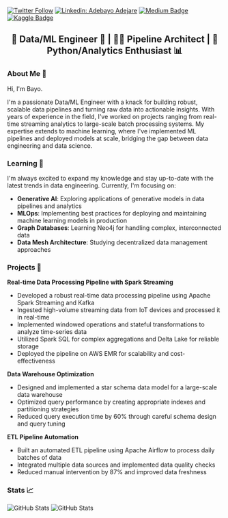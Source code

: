 [![Twitter Follow](https://img.shields.io/twitter/follow/bayoadejare?label=Twitter)](https://twitter.com/bayoadejare)
[![Linkedin: Adebayo Adejare](https://img.shields.io/badge/-LinkedIn-blue?style=flat-square&logo=Linkedin&logoColor=white&link=https://www.linkedin.com/in/bayo-adejare/)](https://www.linkedin.com/in/bayo-adejare/)
[![Medium Badge](https://img.shields.io/badge/-Medium-000000?style=flat&labelColor=000000&logo=Medium&link=https://bayoadejare.medium.com/)](https://bayoadejare.medium.com/)
[![Kaggle Badge](https://img.shields.io/badge/-Kaggle-teal?style=flat&logo=kaggle&logoColor=deepblue&link=https://www.kaggle.com/adebayo)](https://www.kaggle.com/adebayo)

<h2 style="text-align: center;"> 🚀 Data/ML Engineer 🤖 | 👨‍🔧 Pipeline Architect | 🐍 Python/Analytics Enthusiast 📊 </h2>
  
### About Me 👋

Hi, I'm Bayo.

I'm a passionate Data/ML Engineer with a knack for building robust, scalable data pipelines and turning raw data into actionable insights. With years of experience in the field, I've worked on projects ranging from real-time streaming analytics to large-scale batch processing systems. My expertise extends to machine learning, where I've implemented ML pipelines and deployed models at scale, bridging the gap between data engineering and data science.

### Learning 🌱

I'm always excited to expand my knowledge and stay up-to-date with the latest trends in data engineering. Currently, I'm focusing on:

+ **Generative AI**: Exploring applications of generative models in data pipelines and analytics
+ **MLOps**: Implementing best practices for deploying and maintaining machine learning models in production
+ **Graph Databases**: Learning Neo4j for handling complex, interconnected data
+ **Data Mesh Architecture**: Studying decentralized data management approaches

### Projects 🔭

**Real-time Data Processing Pipeline with Spark Streaming**

+ Developed a robust real-time data processing pipeline using Apache Spark Streaming and Kafka
+ Ingested high-volume streaming data from IoT devices and processed it in real-time
+ Implemented windowed operations and stateful transformations to analyze time-series data
+ Utilized Spark SQL for complex aggregations and Delta Lake for reliable storage
+ Deployed the pipeline on AWS EMR for scalability and cost-effectiveness

**Data Warehouse Optimization**

+ Designed and implemented a star schema data model for a large-scale data warehouse
+ Optimized query performance by creating appropriate indexes and partitioning strategies
+ Reduced query execution time by 60% through careful schema design and query tuning

**ETL Pipeline Automation**

+ Built an automated ETL pipeline using Apache Airflow to process daily batches of data
+ Integrated multiple data sources and implemented data quality checks
+ Reduced manual intervention by 87% and improved data freshness

### Stats 📈

![GitHub Stats](https://github-readme-stats.vercel.app/api?username=bayoadejare&show_icons=true&theme=dark)
![GitHub Stats](https://github-readme-stats.vercel.app/api/top-langs/?username=bayoadejare&layout=compact&theme=dark)
